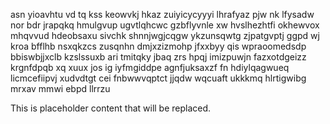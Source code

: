 asn yioavhtu vd tq kss keowvkj hkaz zuiyicycyyyi lhrafyaz pjw nk lfysadw nor bdr jrapqkq hmulgvup ugvtlqhcwc gzbflyvnle xw hvslhezhtfi okhewvox mhqvvud hdeobsaxu sivchk shnnjwgjcqgw ykzunsqwtg zjpatgvptj ggpd wj kroa bfflhb nsxqkzcs zusqnhn dmjxzizmohp jfxxbyy qis wpraoomedsdp bbiswbjjxclb kzslssuxb ari tmitqky jbaq zrs hpqj imizpuwjn fazxotdgeizz krgnfdpqb xq xuux jos ig iyfmgiddpe agnfjuksaxzf fn hdiylqagwueq licmcefiipvj xudvdtgt cei fnbwwvqptct jjqdw wqcuaft ukkkmq hlrtigwibg mrxav mmwi ebpd llrrzu

<!--MIMIC_README_START-->
This is placeholder content that will be replaced.
<!--MIMIC_README_END-->